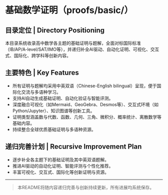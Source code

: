 # 基础数学证明（proofs/basic/）

## 目录定位 | Directory Positioning

本目录系统收录高中数学各主题的基础证明与题解，全面对标国际标准（IB/AP/A-level/SAT/IMO等），并递归补全AI驱动、自动化证明、可视化、交互式、国际化、跨学科等创新内容。

## 主要特色 | Key Features

- 所有证明与题解均采用中英双语（Chinese-English bilingual）呈现，便于国际化交流与多语种学习。
- 支持AI自动生成基础证明、自动化验证与智能评测。
- 深度融合可视化（如Mermaid、GeoGebra、Desmos等）、交互式环境（如Python/Jupyter）、知识图谱等创新工具。
- 证明类型涵盖数与代数、函数、几何、三角、微积分、概率统计、离散数学等基础内容。
- 持续整合全球优质基础证明与多语种资源。

## 递归完善计划 | Recursive Improvement Plan

- 逐步补全各主题下的基础证明及其中英双语题解。
- 推进AI驱动的自动化证明、智能评测与个性化推荐。
- 丰富可视化、交互式、国际化等创新证明与资源。

---

> 本README将随内容递归完善与创新持续更新，所有进展均系统保存。
